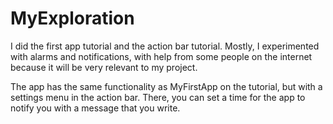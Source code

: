 MyExploration
=============

I did the first app tutorial and the action bar tutorial. Mostly, I experimented with alarms and notifications, with help from some people on the internet because it will be very relevant to my project.

The app has the same functionality as MyFirstApp on the tutorial, but with a settings menu in the action bar. There, you can set a time for the app to notify you with a message that you write.
